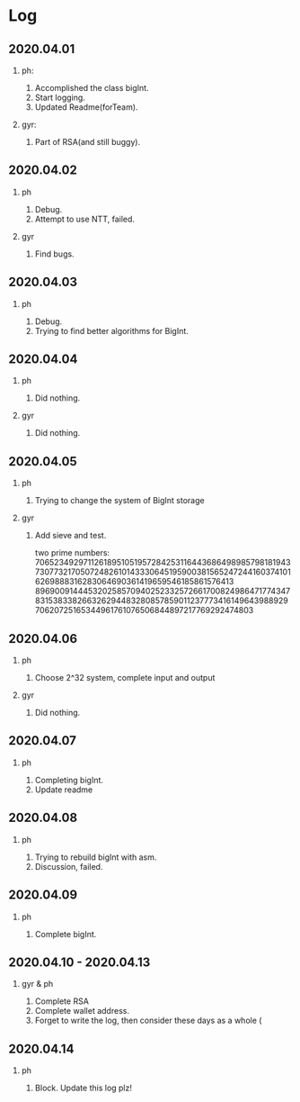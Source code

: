 # Log

## 2020.04.01

1. ph:

   1. Accomplished the class bigInt.
   2. Start logging.
   3. Updated Readme(forTeam).

2. gyr:

   1. Part of RSA(and still buggy).

## 2020.04.02

1. ph

   1. Debug.
   2. Attempt to use NTT, failed.

2. gyr

   1. Find bugs.

## 2020.04.03

1. ph

   1. Debug.
   2. Trying to find better algorithms for BigInt.

## 2020.04.04

1. ph

   1. Did nothing.

2. gyr

   1. Did nothing.

## 2020.04.05

1. ph

   1. Trying to change the system of BigInt storage

2.  gyr
    1. Add sieve and test.

       two prime numbers: 70652349297112618951051957284253116443686498985798181943730773217050724826101433306451959003815652472441603741016269888316283064690361419659546185861576413
       89690091444532025857094025233257266170082498647177434783153833826632629448328085785901123777341614964398892970620725165344961761076506844897217769292474803

## 2020.04.06

1. ph

   1. Choose 2^32 system, complete input and output

2. gyr

   1. Did nothing.

## 2020.04.07

1. ph

   1. Completing bigInt.
   2. Update readme

## 2020.04.08

1. ph

   1. Trying to rebuild bigInt with asm.
   2. Discussion, failed.

## 2020.04.09

1. ph

   1. Complete bigInt.

## 2020.04.10 - 2020.04.13

1. gyr & ph

   1. Complete RSA
   2. Complete wallet address.
   3. Forget to write the log, then consider these days as a whole (

## 2020.04.14

1. ph

   1. Block.
Update this log plz!

